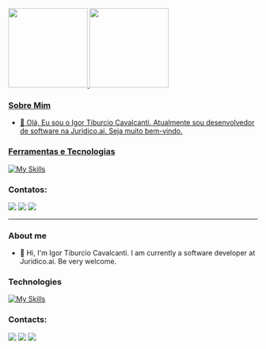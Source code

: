<div>
<a href="https://github.com/igortiburcio">
<img height="160em" src="https://github-readme-stats.vercel.app/api/top-langs/?username=igortiburcio&layout=compact&langs_count=7&theme=dracula"/>
<img height="160em" src="https://github-readme-stats.vercel.app/api?username=igortiburcio&show_icons=true&theme=dracula&include_all_commits=true&count_private=true"/>
</div>

### Sobre Mim

- 👋 Olá, Eu sou o Igor Tiburcio Cavalcanti.
Atualmente sou desenvolvedor de software na Juridico.ai. Seja muito bem-vindo.

### Ferramentas e Tecnologias
 
[![My Skills](https://skillicons.dev/icons?i=js,ts,docker,nestjs,nodejs,postgres,redis,rabbitmq,aws,bun,firebase,flutter,go,dart)](https://github.com/igortiburcio/)

### Contatos:
<div>
<a href="https://instagram.com/igor.tiburcio.cs" target="_blank"><img src="https://img.shields.io/badge/-Instagram-%23E4405F?style=for-the-badge&logo=instagram&logoColor=white" target="_blank"></a>
<a href = "mailto:igor.tiburcio.cs@outlook.com"><img src="https://img.shields.io/badge/Gmail-D14836?style=for-the-badge&logo=gmail&logoColor=white" target="_blank"></a>
<a href="https://www.linkedin.com/in/igor-tiburcio-cavalcanti-86904524b/" target="_blank"><img src="https://img.shields.io/badge/-LinkedIn-%230077B5?style=for-the-badge&logo=linkedin&logoColor=white" target="_blank"></a>   
</div>

---
### About me

- 👋 Hi, I'm Igor Tiburcio Cavalcanti.
I am currently a software developer at Juridico.ai. Be very welcome.

### Technologies

[![My Skills](https://skillicons.dev/icons?i=js,ts,docker,nestjs,nodejs,postgres,redis,rabbitmq,aws,bun,firebase,flutter,go,dart)](https://github.com/igortiburcio/)

### Contacts:

<div>
<a href="https://instagram.com/igor.tiburcio.cs" target="_blank"><img src="https://img.shields.io/badge/-Instagram-%23E4405F?style=for-the-badge&logo=instagram&logoColor=white" target="_blank"></a>
<a href = "mailto:igor.tiburcio.cs@outlook.com"><img src="https://img.shields.io/badge/Gmail-D14836?style=for-the-badge&logo=gmail&logoColor=white" target="_blank"></a>
<a href="https://www.linkedin.com/in/igor-tiburcio-cavalcanti-86904524b/" target="_blank"><img src="https://img.shields.io/badge/-LinkedIn-%230077B5?style=for-the-badge&logo=linkedin&logoColor=white" target="_blank"></a>   
</div>

